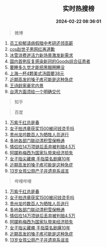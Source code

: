 <div align="center"><h2>实时热搜榜</h2><h4>2024-02-22 08:36:01</h4></div>

> 微博  

1. [员工抑郁请病假暗中考研还领高薪](https://s.weibo.com/weibo?q=%23%E5%91%98%E5%B7%A5%E6%8A%91%E9%83%81%E8%AF%B7%E7%97%85%E5%81%87%E6%9A%97%E4%B8%AD%E8%80%83%E7%A0%94%E8%BF%98%E9%A2%86%E9%AB%98%E8%96%AA%23&t=31&band_rank=1&Refer=top)<br />
2. [cos赵世子男网红再道歉](https://s.weibo.com/weibo?q=%23cos%E8%B5%B5%E4%B8%96%E5%AD%90%E7%94%B7%E7%BD%91%E7%BA%A2%E5%86%8D%E9%81%93%E6%AD%89%23&t=31&band_rank=2&Refer=top)<br />
3. [冰雪消费迸活力新场景激发新需求](https://s.weibo.com/weibo?q=%23%E5%86%B0%E9%9B%AA%E6%B6%88%E8%B4%B9%E8%BF%B8%E6%B4%BB%E5%8A%9B%E6%96%B0%E5%9C%BA%E6%99%AF%E6%BF%80%E5%8F%91%E6%96%B0%E9%9C%80%E6%B1%82%23&t=31&band_rank=3&Refer=top)<br />
4. [国内首例反复感染新冠的Goods综合征患者](https://s.weibo.com/weibo?q=%23%E5%9B%BD%E5%86%85%E9%A6%96%E4%BE%8B%E5%8F%8D%E5%A4%8D%E6%84%9F%E6%9F%93%E6%96%B0%E5%86%A0%E7%9A%84Goods%E7%BB%BC%E5%90%88%E5%BE%81%E6%82%A3%E8%80%85%23&t=31&band_rank=4&Refer=top)<br />
5. [要睡多久觉才能把黑眼圈睡没](https://s.weibo.com/weibo?q=%23%E8%A6%81%E7%9D%A1%E5%A4%9A%E4%B9%85%E8%A7%89%E6%89%8D%E8%83%BD%E6%8A%8A%E9%BB%91%E7%9C%BC%E5%9C%88%E7%9D%A1%E6%B2%A1%23&t=31&band_rank=5&Refer=top)<br />
6. [上海一杯4颗美式汤圆要38元](https://s.weibo.com/weibo?q=%23%E4%B8%8A%E6%B5%B7%E4%B8%80%E6%9D%AF4%E9%A2%97%E7%BE%8E%E5%BC%8F%E6%B1%A4%E5%9C%86%E8%A6%8138%E5%85%83%23&t=31&band_rank=6&Refer=top)<br />
7. [近期高发的嗓子疼可能是这种急症](https://s.weibo.com/weibo?q=%23%E8%BF%91%E6%9C%9F%E9%AB%98%E5%8F%91%E7%9A%84%E5%97%93%E5%AD%90%E7%96%BC%E5%8F%AF%E8%83%BD%E6%98%AF%E8%BF%99%E7%A7%8D%E6%80%A5%E7%97%87%23&t=31&band_rank=7&Refer=top)<br />
8. [王诗龄家豪宅内景](https://s.weibo.com/weibo?q=%23%E7%8E%8B%E8%AF%97%E9%BE%84%E5%AE%B6%E8%B1%AA%E5%AE%85%E5%86%85%E6%99%AF%23&t=31&band_rank=8&Refer=top)<br />
9. [台湾方面须给一个明确交代](https://s.weibo.com/weibo?q=%23%E5%8F%B0%E6%B9%BE%E6%96%B9%E9%9D%A2%E9%A1%BB%E7%BB%99%E4%B8%80%E4%B8%AA%E6%98%8E%E7%A1%AE%E4%BA%A4%E4%BB%A3%23&t=31&band_rank=9&Refer=top)<br />

> 知乎  


> 百度  

1. [万紫千红总是春](https://www.baidu.com/s?wd=%E4%B8%87%E7%B4%AB%E5%8D%83%E7%BA%A2%E6%80%BB%E6%98%AF%E6%98%A5&sa=fyb_news&rsv_dl=fyb_news)<br />
2. [女子拍违章获奖1500被问钱烫手吗](https://www.baidu.com/s?wd=%E5%A5%B3%E5%AD%90%E6%8B%8D%E8%BF%9D%E7%AB%A0%E8%8E%B7%E5%A5%961500%E8%A2%AB%E9%97%AE%E9%92%B1%E7%83%AB%E6%89%8B%E5%90%97&sa=fyb_news&rsv_dl=fyb_news)<br />
3. [贵州龙吟数百人为牺牲人员送行](https://www.baidu.com/s?wd=%E8%B4%B5%E5%B7%9E%E9%BE%99%E5%90%9F%E6%95%B0%E7%99%BE%E4%BA%BA%E4%B8%BA%E7%89%BA%E7%89%B2%E4%BA%BA%E5%91%98%E9%80%81%E8%A1%8C&sa=fyb_news&rsv_dl=fyb_news)<br />
4. [多地各部门联动清积雪保畅通](https://www.baidu.com/s?wd=%E5%A4%9A%E5%9C%B0%E5%90%84%E9%83%A8%E9%97%A8%E8%81%94%E5%8A%A8%E6%B8%85%E7%A7%AF%E9%9B%AA%E4%BF%9D%E7%95%85%E9%80%9A&sa=fyb_news&rsv_dl=fyb_news)<br />
5. [情侣捡14万项链后丢弃被判赔4.5万](https://www.baidu.com/s?wd=%E6%83%85%E4%BE%A3%E6%8D%A114%E4%B8%87%E9%A1%B9%E9%93%BE%E5%90%8E%E4%B8%A2%E5%BC%83%E8%A2%AB%E5%88%A4%E8%B5%944.5%E4%B8%87&sa=fyb_news&rsv_dl=fyb_news)<br />
6. [阿媒称梅西为国家队带来经济损失](https://www.baidu.com/s?wd=%E9%98%BF%E5%AA%92%E7%A7%B0%E6%A2%85%E8%A5%BF%E4%B8%BA%E5%9B%BD%E5%AE%B6%E9%98%9F%E5%B8%A6%E6%9D%A5%E7%BB%8F%E6%B5%8E%E6%8D%9F%E5%A4%B1&sa=fyb_news&rsv_dl=fyb_news)<br />
7. [女子指尖藏瘤 手指莫名剧痛10年](https://www.baidu.com/s?wd=%E5%A5%B3%E5%AD%90%E6%8C%87%E5%B0%96%E8%97%8F%E7%98%A4+%E6%89%8B%E6%8C%87%E8%8E%AB%E5%90%8D%E5%89%A7%E7%97%9B10%E5%B9%B4&sa=fyb_news&rsv_dl=fyb_news)<br />
8. [近期高发的嗓子疼可能是这种急症](https://www.baidu.com/s?wd=%E8%BF%91%E6%9C%9F%E9%AB%98%E5%8F%91%E7%9A%84%E5%97%93%E5%AD%90%E7%96%BC%E5%8F%AF%E8%83%BD%E6%98%AF%E8%BF%99%E7%A7%8D%E6%80%A5%E7%97%87&sa=fyb_news&rsv_dl=fyb_news)<br />
9. [13岁女孩公厕产子并遗弃系谣言](https://www.baidu.com/s?wd=13%E5%B2%81%E5%A5%B3%E5%AD%A9%E5%85%AC%E5%8E%95%E4%BA%A7%E5%AD%90%E5%B9%B6%E9%81%97%E5%BC%83%E7%B3%BB%E8%B0%A3%E8%A8%80&sa=fyb_news&rsv_dl=fyb_news)<br />

> 哔哩哔哩  

1. [万紫千红总是春](https://www.baidu.com/s?wd=%E4%B8%87%E7%B4%AB%E5%8D%83%E7%BA%A2%E6%80%BB%E6%98%AF%E6%98%A5&sa=fyb_news&rsv_dl=fyb_news)<br />
2. [女子拍违章获奖1500被问钱烫手吗](https://www.baidu.com/s?wd=%E5%A5%B3%E5%AD%90%E6%8B%8D%E8%BF%9D%E7%AB%A0%E8%8E%B7%E5%A5%961500%E8%A2%AB%E9%97%AE%E9%92%B1%E7%83%AB%E6%89%8B%E5%90%97&sa=fyb_news&rsv_dl=fyb_news)<br />
3. [贵州龙吟数百人为牺牲人员送行](https://www.baidu.com/s?wd=%E8%B4%B5%E5%B7%9E%E9%BE%99%E5%90%9F%E6%95%B0%E7%99%BE%E4%BA%BA%E4%B8%BA%E7%89%BA%E7%89%B2%E4%BA%BA%E5%91%98%E9%80%81%E8%A1%8C&sa=fyb_news&rsv_dl=fyb_news)<br />
4. [多地各部门联动清积雪保畅通](https://www.baidu.com/s?wd=%E5%A4%9A%E5%9C%B0%E5%90%84%E9%83%A8%E9%97%A8%E8%81%94%E5%8A%A8%E6%B8%85%E7%A7%AF%E9%9B%AA%E4%BF%9D%E7%95%85%E9%80%9A&sa=fyb_news&rsv_dl=fyb_news)<br />
5. [情侣捡14万项链后丢弃被判赔4.5万](https://www.baidu.com/s?wd=%E6%83%85%E4%BE%A3%E6%8D%A114%E4%B8%87%E9%A1%B9%E9%93%BE%E5%90%8E%E4%B8%A2%E5%BC%83%E8%A2%AB%E5%88%A4%E8%B5%944.5%E4%B8%87&sa=fyb_news&rsv_dl=fyb_news)<br />
6. [阿媒称梅西为国家队带来经济损失](https://www.baidu.com/s?wd=%E9%98%BF%E5%AA%92%E7%A7%B0%E6%A2%85%E8%A5%BF%E4%B8%BA%E5%9B%BD%E5%AE%B6%E9%98%9F%E5%B8%A6%E6%9D%A5%E7%BB%8F%E6%B5%8E%E6%8D%9F%E5%A4%B1&sa=fyb_news&rsv_dl=fyb_news)<br />
7. [女子指尖藏瘤 手指莫名剧痛10年](https://www.baidu.com/s?wd=%E5%A5%B3%E5%AD%90%E6%8C%87%E5%B0%96%E8%97%8F%E7%98%A4+%E6%89%8B%E6%8C%87%E8%8E%AB%E5%90%8D%E5%89%A7%E7%97%9B10%E5%B9%B4&sa=fyb_news&rsv_dl=fyb_news)<br />
8. [近期高发的嗓子疼可能是这种急症](https://www.baidu.com/s?wd=%E8%BF%91%E6%9C%9F%E9%AB%98%E5%8F%91%E7%9A%84%E5%97%93%E5%AD%90%E7%96%BC%E5%8F%AF%E8%83%BD%E6%98%AF%E8%BF%99%E7%A7%8D%E6%80%A5%E7%97%87&sa=fyb_news&rsv_dl=fyb_news)<br />
9. [13岁女孩公厕产子并遗弃系谣言](https://www.baidu.com/s?wd=13%E5%B2%81%E5%A5%B3%E5%AD%A9%E5%85%AC%E5%8E%95%E4%BA%A7%E5%AD%90%E5%B9%B6%E9%81%97%E5%BC%83%E7%B3%BB%E8%B0%A3%E8%A8%80&sa=fyb_news&rsv_dl=fyb_news)<br />
